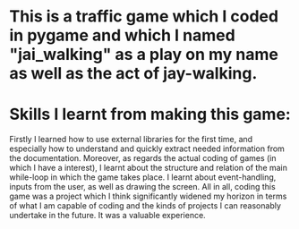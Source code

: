 # This is a traffic game which I coded in pygame and which I named "jai_walking" as a play on my name as well as the act of jay-walking. 
# Skills I learnt from making this game:
Firstly I learned how to use external libraries for the first time, and especially how to understand and quickly extract needed information from the documentation.
Moreover, as regards the actual coding of games (in which I have a interest), I learnt about the structure and relation of the main while-loop in which the game takes place. I learnt about event-handling, inputs from the user, as well as drawing the screen. 
All in all, coding this game was a project which I think significantly widened my horizon in terms of what I am capable of coding and the kinds of projects I can reasonably undertake in the future. It was a valuable experience.
